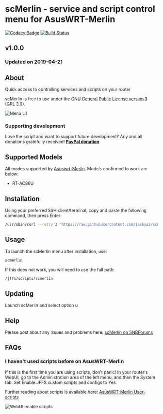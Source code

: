 # scMerlin - service and script control menu for AsusWRT-Merlin
[![Codacy Badge](https://api.codacy.com/project/badge/Grade/91af8db9cd354643a8ef6a7117be90fb)](https://www.codacy.com/app/jackyaz/scmerlin?utm_source=github.com&amp;utm_medium=referral&amp;utm_content=jackyaz/scmerlin&amp;utm_campaign=Badge_Grade)
[![Build Status](https://travis-ci.com/jackyaz/scmerlin.svg?branch=master)](https://travis-ci.com/jackyaz/scmerlin)

## v1.0.0
### Updated on 2019-04-21
## About
Quick access to controlling services and scripts on your router

scMerlin is free to use under the [GNU General Public License version 3](https://opensource.org/licenses/GPL-3.0) (GPL 3.0).

![Menu UI](https://puu.sh/DfKf9/b90295e188.png)

### Supporting development
Love the script and want to support future development? Any and all donations gratefully received!
[**PayPal donation**](https://paypal.me/jackyaz21)

## Supported Models
All modes supported by [Asuswrt-Merlin](https://asuswrt.lostrealm.ca/about). Models confirmed to work are below:
*   RT-AC86U

## Installation
Using your preferred SSH client/terminal, copy and paste the following command, then press Enter:

```sh
/usr/sbin/curl --retry 3 "https://raw.githubusercontent.com/jackyaz/scmerlin/master/scmerlin.sh" -o "/jffs/scripts/scmerlin" && chmod 0755 /jffs/scripts/scmerlin && /jffs/scripts/scmerlin install
```

## Usage
To launch the scMerlin menu after installation, use:
```sh
scmerlin
```

If this does not work, you will need to use the full path:
```sh
/jffs/scripts/scmerlin
```

## Updating
Launch scMerlin and select option u

## Help
Please post about any issues and problems here: [scMerlin on SNBForums](https://www.snbforums.com/threads/spdmerlin-automated-speedtests-with-graphs.55904/)

## FAQs
### I haven't used scripts before on AsusWRT-Merlin
If this is the first time you are using scripts, don't panic! In your router's WebUI, go to the Administration area of the left menu, and then the System tab. Set Enable JFFS custom scripts and configs to Yes.

Further reading about scripts is available here: [AsusWRT-Merlin User-scripts](https://github.com/RMerl/asuswrt-merlin/wiki/User-scripts)

![WebUI enable scripts](https://puu.sh/A3wnG/00a43283ed.png)
